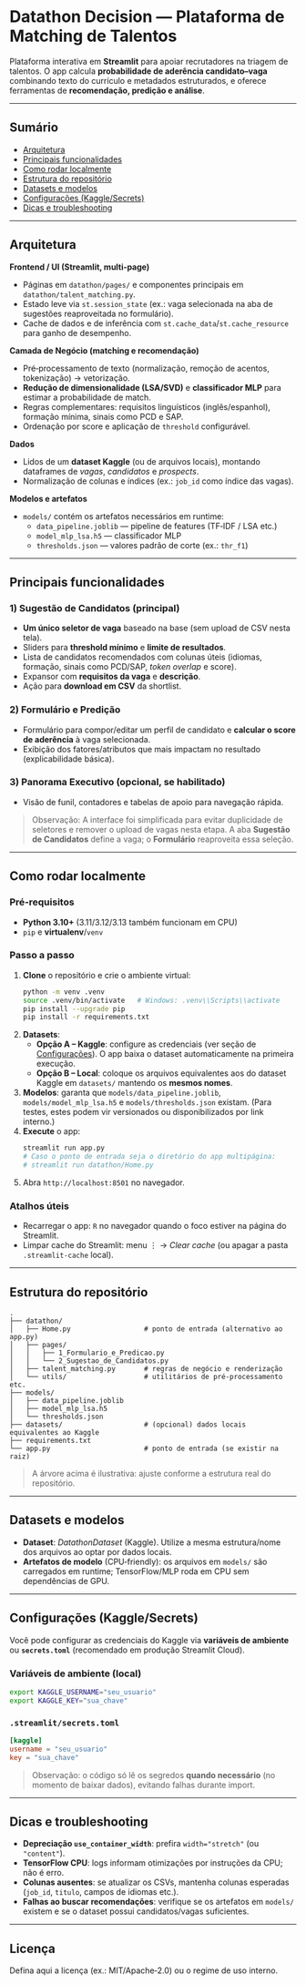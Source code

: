 # Datathon Decision — Plataforma de Matching de Talentos

Plataforma interativa em **Streamlit** para apoiar recrutadores na triagem de talentos. O app calcula **probabilidade de aderência candidato–vaga** combinando texto do currículo e metadados estruturados, e oferece ferramentas de **recomendação, predição e análise**.

---

## Sumário
- [Arquitetura](#arquitetura)
- [Principais funcionalidades](#principais-funcionalidades)
- [Como rodar localmente](#como-rodar-localmente)
- [Estrutura do repositório](#estrutura-do-repositório)
- [Datasets e modelos](#datasets-e-modelos)
- [Configurações (Kaggle/Secrets)](#configurações-kagglesecrets)
- [Dicas e troubleshooting](#dicas-e-troubleshooting)

---

## Arquitetura

**Frontend / UI (Streamlit, multi‑page)**
- Páginas em `datathon/pages/` e componentes principais em `datathon/talent_matching.py`.
- Estado leve via `st.session_state` (ex.: vaga selecionada na aba de sugestões reaproveitada no formulário).
- Cache de dados e de inferência com `st.cache_data`/`st.cache_resource` para ganho de desempenho.

**Camada de Negócio (matching e recomendação)**
- Pré‑processamento de texto (normalização, remoção de acentos, tokenização) → vetorização.
- **Redução de dimensionalidade (LSA/SVD)** e **classificador MLP** para estimar a probabilidade de match.
- Regras complementares: requisitos linguísticos (inglês/espanhol), formação mínima, sinais como PCD e SAP.
- Ordenação por score e aplicação de `threshold` configurável.

**Dados**
- Lidos de um **dataset Kaggle** (ou de arquivos locais), montando dataframes de *vagas*, *candidatos* e *prospects*.
- Normalização de colunas e índices (ex.: `job_id` como índice das vagas).

**Modelos e artefatos**
- `models/` contém os artefatos necessários em runtime:
  - `data_pipeline.joblib` — pipeline de features (TF‑IDF / LSA etc.)
  - `model_mlp_lsa.h5` — classificador MLP
  - `thresholds.json` — valores padrão de corte (ex.: `thr_f1`)

---

## Principais funcionalidades

### 1) **Sugestão de Candidatos** (principal)
- **Um único seletor de vaga** baseado na base (sem upload de CSV nesta tela).
- Sliders para **threshold mínimo** e **limite de resultados**.
- Lista de candidatos recomendados com colunas úteis (idiomas, formação, sinais como PCD/SAP, *token overlap* e score).
- Expansor com **requisitos da vaga** e **descrição**.
- Ação para **download em CSV** da shortlist.

### 2) **Formulário e Predição**
- Formulário para compor/editar um perfil de candidato e **calcular o score de aderência** à vaga selecionada.
- Exibição dos fatores/atributos que mais impactam no resultado (explicabilidade básica).

### 3) **Panorama Executivo (opcional, se habilitado)**
- Visão de funil, contadores e tabelas de apoio para navegação rápida.

> Observação: A interface foi simplificada para evitar duplicidade de seletores e remover o upload de vagas nesta etapa. A aba **Sugestão de Candidatos** define a vaga; o **Formulário** reaproveita essa seleção.

---

## Como rodar localmente

### Pré‑requisitos
- **Python 3.10+** (3.11/3.12/3.13 também funcionam em CPU)
- `pip` e **virtualenv**/`venv`

### Passo a passo
1. **Clone** o repositório e crie o ambiente virtual:
   ```bash
   python -m venv .venv
   source .venv/bin/activate   # Windows: .venv\\Scripts\\activate
   pip install --upgrade pip
   pip install -r requirements.txt
   ```
2. **Datasets**:
   - **Opção A – Kaggle**: configure as credenciais (ver seção de [Configurações](#configurações-kagglesecrets)). O app baixa o dataset automaticamente na primeira execução.
   - **Opção B – Local**: coloque os arquivos equivalentes aos do dataset Kaggle em `datasets/` mantendo os **mesmos nomes**.
3. **Modelos**: garanta que `models/data_pipeline.joblib`, `models/model_mlp_lsa.h5` e `models/thresholds.json` existam. (Para testes, estes podem vir versionados ou disponibilizados por link interno.)
4. **Execute** o app:
   ```bash
   streamlit run app.py
   # Caso o ponto de entrada seja o diretório do app multipágina:
   # streamlit run datathon/Home.py
   ```
5. Abra `http://localhost:8501` no navegador.

### Atalhos úteis
- Recarregar o app: `R` no navegador quando o foco estiver na página do Streamlit.
- Limpar cache do Streamlit: menu ⋮ → *Clear cache* (ou apagar a pasta `.streamlit-cache` local).

---

## Estrutura do repositório

```text
.
├── datathon/
│   ├── Home.py                  # ponto de entrada (alternativo ao app.py)
│   ├── pages/
│   │   ├── 1_Formulario_e_Predicao.py
│   │   └── 2_Sugestao_de_Candidatos.py
│   ├── talent_matching.py       # regras de negócio e renderização
│   └── utils/                   # utilitários de pré-processamento etc.
├── models/
│   ├── data_pipeline.joblib
│   ├── model_mlp_lsa.h5
│   └── thresholds.json
├── datasets/                    # (opcional) dados locais equivalentes ao Kaggle
├── requirements.txt
└── app.py                       # ponto de entrada (se existir na raiz)
```

> A árvore acima é ilustrativa: ajuste conforme a estrutura real do repositório.

---

## Datasets e modelos
- **Dataset**: *DatathonDataset* (Kaggle). Utilize a mesma estrutura/nome dos arquivos ao optar por dados locais.
- **Artefatos de modelo** (CPU‑friendly): os arquivos em `models/` são carregados em runtime; TensorFlow/MLP roda em CPU sem dependências de GPU.

---

## Configurações (Kaggle/Secrets)

Você pode configurar as credenciais do Kaggle via **variáveis de ambiente** ou **`secrets.toml`** (recomendado em produção Streamlit Cloud).

### Variáveis de ambiente (local)
```bash
export KAGGLE_USERNAME="seu_usuario"
export KAGGLE_KEY="sua_chave"
```

### `.streamlit/secrets.toml`
```toml
[kaggle]
username = "seu_usuario"
key = "sua_chave"
```

> Observação: o código só lê os segredos **quando necessário** (no momento de baixar dados), evitando falhas durante import.

---

## Dicas e troubleshooting
- **Depreciação `use_container_width`**: prefira `width="stretch"` (ou `"content"`).
- **TensorFlow CPU**: logs informam otimizações por instruções da CPU; não é erro.
- **Colunas ausentes**: se atualizar os CSVs, mantenha colunas esperadas (`job_id`, `titulo`, campos de idiomas etc.).
- **Falhas ao buscar recomendações**: verifique se os artefatos em `models/` existem e se o dataset possui candidatos/vagas suficientes.

---

## Licença
Defina aqui a licença (ex.: MIT/Apache‑2.0) ou o regime de uso interno.

